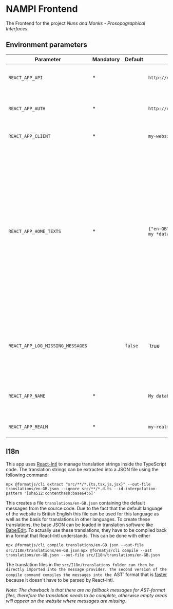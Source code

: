 # NAMPI Frontend

The Frontend for the project _Nuns and Monks - Prosopographical Interfaces_.

## Environment parameters

| Parameter                        | Mandatory | Default | Example                                           | Description                                                                                                                                                                                                                                               |
| -------------------------------- | --------- | ------- | ------------------------------------------------- | --------------------------------------------------------------------------------------------------------------------------------------------------------------------------------------------------------------------------------------------------------- |
| `REACT_APP_API`                  | \*        |         | `http://example.com/api`                          | The URL of the NAMPI API entrypoint                                                                                                                                                                                                                       |
| `REACT_APP_AUTH`                 | \*        |         | `http://example.com/keycloak/auth`                | The URL of of the Keycloak auth endpoint                                                                                                                                                                                                                  |
| `REACT_APP_CLIENT`               | \*        |         | `my-website`                                      | The Keycloak client ID                                                                                                                                                                                                                                    |
| `REACT_APP_HOME_TEXTS`           | \*        |         | `{"en-GB": "# Home\n\nWelcome to my *database*"}` | The content for the home page in Markdown wrapped in JSON with newlines replaced by instances of `\n`. Only an entry in English (UK) is mandatory as it is the default language of the app. Future versions of the app might support additional languages |
| `REACT_APP_LOG_MISSING_MESSAGES` |           | `false` | `true                                             | Whether or not output a warning in the browser console for missing i18n messages                                                                                                                                                                          |
| `REACT_APP_NAME`                 | \*        |         | `My database`                                     | The app name to be used in various places of the UI                                                                                                                                                                                                       |
| `REACT_APP_REALM`                | \*        |         | `my-realm`                                        | The Keycloak realm name                                                                                                                                                                                                                                   |

## I18n

This app uses [React-Intl](https://formatjs.io/docs/react-intl) to manage translation strings inside the TypeScript code. The translation strings can be extracted into a JSON file using the following command:

`npx @formatjs/cli extract "src/**/*.{ts,tsx,js,jsx}" --out-file translations/en-GB.json --ignore src/**/*.d.ts --id-interpolation-pattern '[sha512:contenthash:base64:6]'`

This creates a file `translations/en-GB.json` containing the default messages from the source code. Due to the fact that the default language of the website is British English this file can be used for this language as well as the basis for translations in other languages. To create these translations, the base JSON can be loaded in translation software like [BabelEdit](https://www.codeandweb.com/babeledit/tutorials/how-to-translate-your-react-app-with-react-intl). To actually use these translations, they have to be compiled back in a format that React-Intl understands. This can be done with either

`npx @formatjs/cli compile translations/en-GB.json --out-file src/I18n/translations/en-GB.json`
`npx @formatjs/cli compile --ast translations/en-GB.json --out-file src/I18n/translations/en-GB.json`

The translation files in the `src/I18n/translations folder can then be directly imported into the message provider. The second version of the compile command compiles the messages into the `AST` format that is [faster](https://formatjs.io/docs/getting-started/message-distribution#compiling-messages) because it doesn't have to be parsed by React-Intl.

_Note: The drawback is that there are no fallback messages for AST-format files, therefore the translation needs to be complete, otherwise empty areas will appear on the website where messages are missing._
